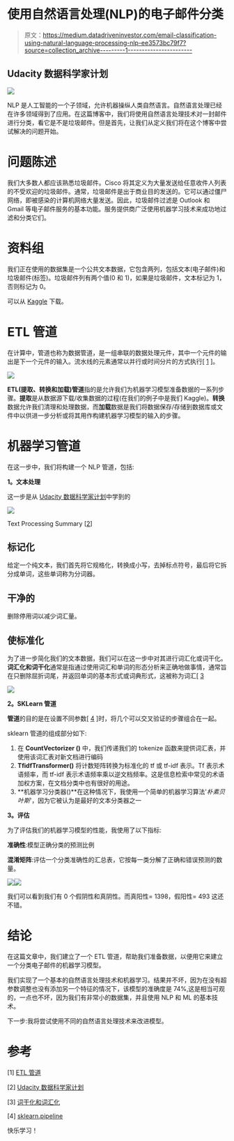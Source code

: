 # 使用自然语言处理(NLP)的电子邮件分类

> 原文：<https://medium.datadriveninvestor.com/email-classification-using-natural-language-processing-nlp-ee3573bc79f7?source=collection_archive---------1----------------------->

## Udacity 数据科学家计划

![](img/9cc34f989c511a59fe671bad8e4ebbe0.png)

NLP 是人工智能的一个子领域，允许机器操纵人类自然语言。自然语言处理已经在许多领域得到了应用。在这篇博客中，我们将使用自然语言处理技术对一封邮件进行分类，看它是不是垃圾邮件。但是首先，让我们从定义我们将在这个博客中尝试解决的问题开始。

# 问题陈述

我们大多数人都应该熟悉垃圾邮件。Cisco 将其定义为大量发送给任意收件人列表的不受欢迎的垃圾邮件。通常，垃圾邮件是出于商业目的发送的。它可以通过僵尸网络，即被感染的计算机网络大量发送。因此，垃圾邮件过滤是 Outlook 和 Gmail 等电子邮件服务的基本功能。服务提供商广泛使用机器学习技术来成功地过滤和分类它们。

# 资料组

我们正在使用的数据集是一个公共文本数据，它包含两列，包括文本(电子邮件)和垃圾邮件(标签)。垃圾邮件列有两个值(0 和 1)，如果是垃圾邮件，文本标记为 1，否则标记为 0。

可以从 [Kaggle](https://www.kaggle.com/bagavathypriya/email-spam-dataset) 下载。

# ETL 管道

在计算中，管道也称为数据管道，是一组串联的数据处理元件，其中一个元件的输出是下一个元件的输入。流水线的元素通常以并行或时间分片的方式执行[ [1](https://en.wikipedia.org/wiki/Pipeline_(computing)) ]。

![](img/9bc45d583bc30f73a6c03d8f6fb97ff3.png)

**ETL(提取、转换和加载)管道**指的是允许我们为机器学习模型准备数据的一系列步骤。**提取**是从数据源下载/收集数据的过程(在我们的例子中是我们 Kaggle)。**转换**数据允许我们清理和处理数据，而**加载**数据是我们将数据保存/存储到数据库或文件中以供进一步分析或将其用作构建机器学习模型的输入的步骤。

# **机器学习管道**

在这一步中，我们将构建一个 NLP 管道，包括:

**1。文本处理**

这一步是从 [Udacity 数据科学家计划](https://www.udacity.com/course/data-scientist-nanodegree--nd025?utm_source=gsem_brand&utm_medium=ads_r&utm_campaign=8826748925_c&utm_term=87779570854&utm_keyword=udacity%20data%20scientist%20nanodegree_e&gclid=CjwKCAiAxp-ABhALEiwAXm6IyUjsoLsoRiorchoiRVa8Cu1Y7yUpNBbPoHxmbqkh3WJ79_Q1yShzDBoCc_YQAvD_BwE)中学到的

![](img/d2879f6ab833799ae88146f8110c8014.png)

Text Processing Summary [[2](https://www.udacity.com)]

## 标记化

给定一个纯文本，我们首先将它规格化，转换成小写，去掉标点符号，最后将它拆分成单词，这些单词称为分词器。

## 干净的

删除停用词以减少词汇量。

## 使标准化

为了进一步简化我们的文本数据，我们可以在这一步中对其进行词汇化或词干化。**词汇化和词干化**通常是指通过使用词汇和单词的形态分析来正确地做事情，通常旨在只删除屈折词尾，并返回单词的基本形式或词典形式，这被称为词汇[ [3](https://nlp.stanford.edu/IR-book/html/htmledition/stemming-and-lemmatization-1.html)

![](img/44ac08472bf8520149d506c69598c786.png)

**2。SKLearn 管道**

**管道**的目的是在设置不同参数[ [4](https://scikit-learn.org/stable/modules/generated/sklearn.pipeline.Pipeline.html) ]时，将几个可以交叉验证的步骤组合在一起。

sklearn 管道的组成部分如下:

1.  在 **CountVectorizer ()** 中，我们传递我们的 tokenize 函数来提供词汇表，并使用该词汇表对新文档进行编码
2.  **TfidfTransformer()** 将计数矩阵转换为标准化的 tf 或 tf-idf 表示。Tf 表示术语频率，而 tf-idf 表示术语频率乘以逆文档频率。这是信息检索中常见的术语加权方案，在文档分类中也有很好的用途。
3.  **机器学习分类器()**在这种情况下，我使用一个简单的机器学习算法'*朴素贝叶斯*'，因为它被认为是最好的文本分类器之一

**3。评估**

为了评估我们的机器学习模型的性能，我使用了以下指标:

**准确性**:模型正确分类的预测比例

**混淆矩阵**:评估一个分类准确性的汇总表，它按每一类分解了正确和错误预测的数量。

![](img/bd95e94959b8d15a615d952a847367c0.png)![](img/e9c33fcdd9dd7235b7ba5ac38212bbae.png)

我们可以看到我们有 0 个假阴性和真阴性。而真阳性= 1398，假阳性= 493 这还不错。

# 结论

在这篇文章中，我们建立了一个 ETL 管道，帮助我们准备数据，以便用它来建立一个分类电子邮件的机器学习模型。

我们实现了一个基本的自然语言处理技术和机器学习。结果并不坏，因为在没有超参数调整也没有添加另一个特征的情况下，该模型的准确度是 74%,这是相当可观的，一点也不坏，因为我们有非常小的数据集，并且使用 NLP 和 ML 的基本技术。

下一步:我将尝试使用不同的自然语言处理技术来改进模型。

# 参考

[1] [ETL 管道](https://en.wikipedia.org/wiki/Extract,_transform,_load)

[2] [Udacity 数据科学家计划](https://www.udacity.com/course/data-scientist-nanodegree--nd025)

[3] [词干化和词汇化](https://nlp.stanford.edu/IR-book/html/htmledition/stemming-and-lemmatization-1.html)

[4] [sklearn.pipeline](https://scikit-learn.org/stable/modules/generated/sklearn.pipeline.Pipeline.html)

快乐学习！